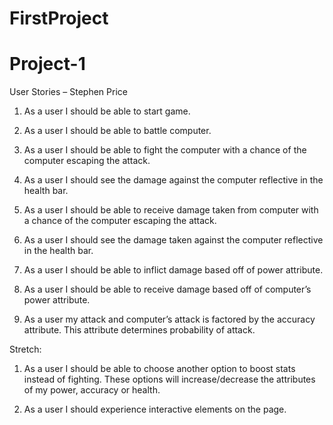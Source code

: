 # FirstProject

# Project-1

User Stories – Stephen Price 

1.	As a user I should be able to start game.

2.	As a user I should be able to battle computer.

3.  As a user I should be able to fight the computer with a chance of the computer escaping the attack. 

4.	As a user I should see the damage against the computer reflective in the health bar. 

5.	As a user I should be able to receive damage taken from computer with a chance of the computer escaping the attack. 

6.   As a user I should see the damage taken against the computer reflective in the health bar.

7. 	As a user I should be able to inflict damage based off of power attribute.

8.	As a user I should be able to receive damage based off of computer’s power attribute.

9. 	As a user my attack and computer’s attack is factored by the accuracy attribute. This attribute determines probability of attack.

Stretch:

1.	As a user I should be able to choose another option to boost stats instead of fighting. These options will increase/decrease the attributes of my power, accuracy or health. 

2.	As a user I should experience interactive elements on the page. 
